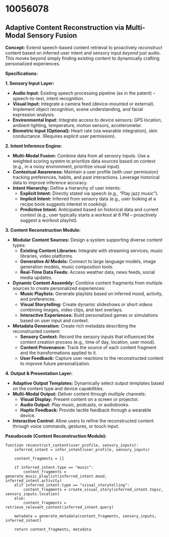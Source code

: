 # 10056078

## Adaptive Content Reconstruction via Multi-Modal Sensory Fusion

**Concept:** Extend speech-based content retrieval to proactively *reconstruct* content based on inferred user intent and sensory input *beyond* just audio. This moves beyond simply finding existing content to dynamically crafting personalized experiences.

**Specifications:**

**1. Sensory Input Layer:**

*   **Audio Input:** Existing speech processing pipeline (as in the patent) – speech-to-text, intent recognition.
*   **Visual Input:** Integrate a camera feed (device-mounted or external). Implement object recognition, scene understanding, and facial expression analysis.
*   **Environmental Input:** Integrate access to device sensors: GPS location, ambient lighting, temperature, motion sensors, accelerometer.
*   **Biometric Input (Optional):** Heart rate (via wearable integration), skin conductance. (Requires explicit user permission).

**2. Intent Inference Engine:**

*   **Multi-Modal Fusion:** Combine data from all sensory inputs. Use a weighted scoring system to prioritize data sources based on context (e.g., in a noisy environment, prioritize visual input).
*   **Contextual Awareness:** Maintain a user profile (with user permission) tracking preferences, habits, and past interactions. Leverage historical data to improve inference accuracy.
*   **Intent Hierarchy:** Define a hierarchy of user intents:
    *   **Explicit Intent:** Directly stated via speech (e.g., “Play jazz music”).
    *   **Implicit Intent:** Inferred from sensory data (e.g., user looking at a recipe book suggests interest in cooking).
    *   **Predictive Intent:** Anticipated based on historical data and current context (e.g., user typically starts a workout at 6 PM – proactively suggest a workout playlist).

**3. Content Reconstruction Module:**

*   **Modular Content Sources:** Design a system supporting diverse content types:
    *   **Existing Content Libraries:** Integrate with streaming services, music libraries, video platforms.
    *   **Generative AI Models:** Connect to large language models, image generation models, music composition tools.
    *   **Real-Time Data Feeds:** Access weather data, news feeds, social media updates.
*   **Dynamic Content Assembly:**  Combine content fragments from multiple sources to create personalized experiences:
    *   **Music Playlists:** Generate playlists based on inferred mood, activity, and preferences.
    *   **Visual Storytelling:** Create dynamic slideshows or short videos combining images, video clips, and text overlays.
    *   **Interactive Experiences:** Build personalized games or simulations based on user input and context.
*   **Metadata Generation:** Create rich metadata describing the reconstructed content:
    *   **Sensory Context:**  Record the sensory inputs that influenced the content creation process (e.g., time of day, location, user mood).
    *   **Content Provenance:** Track the source of each content fragment and the transformations applied to it.
    *   **User Feedback:**  Capture user reactions to the reconstructed content to improve future personalization.

**4. Output & Presentation Layer:**

*   **Adaptive Output Templates:**  Dynamically select output templates based on the content type and device capabilities.
*   **Multi-Modal Output:**  Deliver content through multiple channels:
    *   **Visual Display:**  Present content on a screen or projector.
    *   **Audio Output:**  Play music, podcasts, or audiobooks.
    *   **Haptic Feedback:**  Provide tactile feedback through a wearable device.
*   **Interactive Control:**  Allow users to refine the reconstructed content through voice commands, gestures, or touch input.

**Pseudocode (Content Reconstruction Module):**

```
function reconstruct_content(user_profile, sensory_inputs):
    inferred_intent = infer_intent(user_profile, sensory_inputs)

    content_fragments = []

    if inferred_intent.type == "music":
        content_fragments = generate_music_playlist(inferred_intent.mood, inferred_intent.activity)
    elif inferred_intent.type == "visual_storytelling":
        content_fragments = create_visual_story(inferred_intent.topic, sensory_inputs.location)
    else:
        content_fragments = retrieve_relevant_content(inferred_intent.query)

    metadata = generate_metadata(content_fragments, sensory_inputs, inferred_intent)

    return content_fragments, metadata
```
